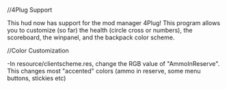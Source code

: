 //4Plug Support

This hud now has support for the mod manager 4Plug!
This program allows you to customize (so far) the health (circle cross or numbers), the scoreboard, the winpanel, and the backpack color scheme.

//Color Customization

-In resource/clientscheme.res, change the RGB value of "AmmoInReserve". This changes most "accented" colors (ammo in reserve, some menu buttons, stickies etc)
